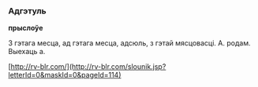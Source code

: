 ### Адгэтуль
**прыслоўе**

З гэтага месца, ад гэтага месца, адсюль, з гэтай мясцовасці. А. родам. Выехаць а.

<a rel="author">[http://rv-blr.com/](http://rv-blr.com/slounik.jsp?letterId=0&maskId=0&pageId=114)</a>
